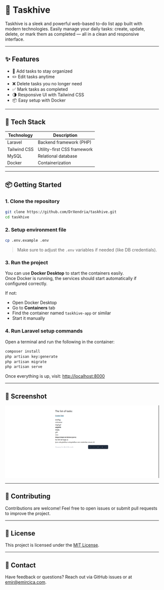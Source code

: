 # 🐝 Taskhive

Taskhive is a sleek and powerful web-based to-do list app built with modern technologies. Easily manage your daily tasks: create, update, delete, or mark them as completed — all in a clean and responsive interface.

---

## ✨ Features

- 📝 Add tasks to stay organized  
- ✏️ Edit tasks anytime  
- ❌ Delete tasks you no longer need  
- ✅ Mark tasks as completed  
- 🌗 Responsive UI with Tailwind CSS  
- 📦 Easy setup with Docker  

---

## 🔧 Tech Stack

| Technology   | Description                   |
|--------------|-------------------------------|
| Laravel      | Backend framework (PHP)       |
| Tailwind CSS | Utility-first CSS framework   |
| MySQL        | Relational database           |
| Docker       | Containerization              |

---

## 📦 Getting Started

### 1. Clone the repository

```bash
git clone https://github.com/DrXendria/taskhive.git
cd taskhive
```

### 2. Setup environment file

```bash
cp .env.example .env
```

> Make sure to adjust the `.env` variables if needed (like DB credentials).

### 3. Run the project

You can use **Docker Desktop** to start the containers easily.  
Once Docker is running, the services should start automatically if configured correctly.

If not:
- Open Docker Desktop
- Go to **Containers** tab
- Find the container named `taskhive-app` or similar
- Start it manually

### 4. Run Laravel setup commands

Open a terminal and run the following in the container:

```bash
composer install
php artisan key:generate
php artisan migrate
php artisan serve
```

Once everything is up, visit: [http://localhost:8000](http://localhost:8000)

---

## 📸 Screenshot

<p align="center">
  <img src="screenshot/taskhive-preview.png" alt="Taskhive UI" width="600"/>
</p>

---

## 🤝 Contributing

Contributions are welcome! Feel free to open issues or submit pull requests to improve the project.

---

## 📄 License

This project is licensed under the [MIT License](LICENSE).

---

## 💬 Contact

Have feedback or questions? Reach out via GitHub issues or at emir@emircica.com.
